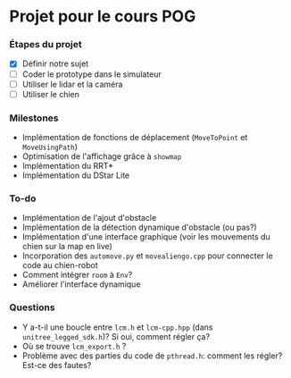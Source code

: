 # Projet pour le cours POG

### Étapes du projet

- [x] Définir notre sujet
- [ ] Coder le prototype dans le simulateur
- [ ] Utiliser le lidar et la caméra
- [ ] Utiliser le chien

### Milestones
- Implémentation de fonctions de déplacement (`MoveToPoint` et `MoveUsingPath`)
- Optimisation de l'affichage grâce à `showmap`
- Implémentation du RRT*
- Implémentation du DStar Lite

### To-do 
- Implémentation de l'ajout d'obstacle
- Implémentation de la détection dynamique d'obstacle (ou pas?)
- Implémentation d'une interface graphique (voir les mouvements du chien sur la map en live)
- Incorporation des `automove.py` et `movealiengo.cpp` pour connecter le code au chien-robot 
- Comment intégrer `room` à `Env`? 
- Améliorer l'interface dynamique 

### Questions
- Y a-t-il une boucle entre `lcm.h` et `lcm-cpp.hpp` (dans `unitree_legged_sdk.h`)? Si oui, comment régler ça? 
- Où se trouve `lcm_export.h` ? 
- Problème avec des parties du code de `pthread.h`: comment les régler? Est-ce des fautes? 
